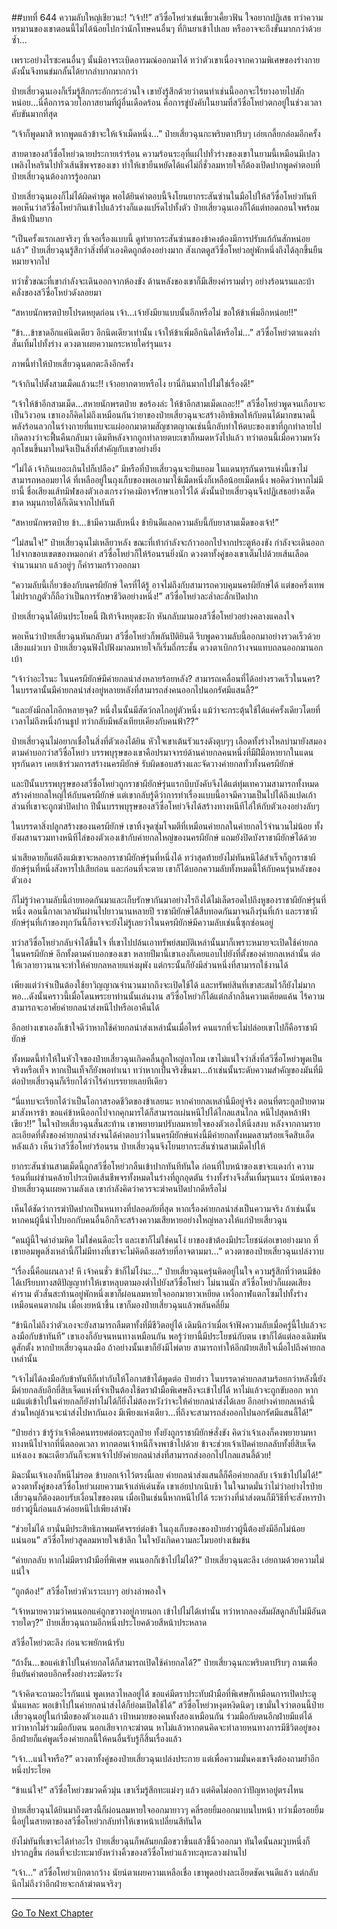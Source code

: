 ##บทที่ 644 ความลับใหญ่เชียวนะ!
“เจ้า!!” สวีซื่อโหย่วเข่นเขี้ยวเคี้ยวฟัน ใจอยากปฏิเสธ ทว่าความทรมานของเขาตอนนี้ไม่ได้น้อยไปกว่านักโทษคนอื่นๆ ที่กินยาเข้าไปเลย หรืออาจจะถึงขั้นมากกว่าด้วยซ้ำ...

เพราะอย่างไรซะคนอื่นๆ นั้นมิอาจระเบิดอารมณ์ออกมาได้ ทว่าตัวเขาเนื่องจากความพิเศษของร่างกาย ดังนั้นจึงทนข่มกลั้นได้ยากลำบากมากกว่า

ป๋ายเสี่ยวฉุนเองก็เริ่มรู้สึกกระอักกระอ่วนใจ เขายังรู้สึกด้วยว่าตนทำเช่นนี้ออกจะไร้ยางอายไปสักหน่อย...นี่คือการฉวยโอกาสยามที่ผู้อื่นเดือดร้อน คือการขู่บังคับในยามที่สวีซื่อโหย่วตกอยู่ในช่วงเวลาคับขันมากที่สุด

“เจ้าก็พูดมาสิ หากพูดแล้วข้าจะให้เจ้าเม็ดหนึ่ง...” ป๋ายเสี่ยวฉุนกะพริบตาปริบๆ เอ่ยเกลี้ยกล่อมอีกครั้ง

สายตาของสวีซื่อโหย่วฉายประกายเร่าร้อน ความร้อนระอุที่แผ่ไปทั่วร่างของเขาในยามนี้เหมือนมีเปลวเพลิงไหลรินไปทั่วเส้นชีพจรของเขา ทำให้เขายืนหยัดได้แค่ไม่กี่ชั่วลมหายใจก็ต้องเปิดปากพูดคำตอบที่ป๋ายเสี่ยวฉุนต้องการรู้ออกมา

ป๋ายเสี่ยวฉุนเองก็ไม่ได้ผิดคำพูด พอได้ยินคำตอบนี้จึงโยนยากระสันซ่านในมือไปให้สวีซื่อโหย่วทันที พอเห็นว่าสวีซื่อโหย่วกินเข้าไปแล้วร่างก็แดงแปร๊ดไปทั้งตัว ป๋ายเสี่ยวฉุนเองก็ได้แต่ทอดถอนใจพร้อมสีหน้าปั้นยาก

“เป็นครั้งแรกเลยจริงๆ ที่เจอเรื่องแบบนี้ ดูท่ายากระสันซ่านของข้าคงต้องมีการปรับแก้กันสักหน่อยแล้ว” ป๋ายเสี่ยวฉุนรู้สึกว่าสิ่งที่ตัวเองคิดถูกต้องอย่างมาก สังเกตดูสวีซื่อโหย่วอยู่พักหนึ่งถึงได้ลุกขึ้นยืนหมายจากไป

ทว่าชั่วขณะที่เขากำลังจะเดินออกจากห้องขัง ด้านหลังของเขาก็มีเสียงคำรามต่ำๆ อย่างร้อนรนและบ้าคลั่งของสวีซื่อโหย่วดังลอยมา

“สหายนักพรตป๋ายโปรดหยุดก่อน เจ้า...เจ้ายังมียาแบบนั้นอีกหรือไม่ ขอให้ข้าเพิ่มอีกหน่อย!!”

“ข้า...ข้าขาดอีกแค่นิดเดียว อีกนิดเดียวเท่านั้น เจ้าให้ข้าเพิ่มอีกนิดได้หรือไม่...” สวีซื่อโหย่วตาแดงก่ำ สั่นเทิ้มไปทั้งร่าง ดวงตาเผยความกระหายใคร่รุนแรง

ภาพนี้ทำให้ป๋ายเสี่ยวฉุนตกตะลึงอีกครั้ง

“เจ้ากินไปตั้งสามเม็ดแล้วนะ!! เจ้าอยากตายหรือไง ยานี่กินมากไปไม่ใช่เรื่องดี!”

“เจ้าให้ข้าอีกสามเม็ด...สหายนักพรตป๋าย ขอร้องล่ะ ให้ข้าอีกสามเม็ดเถอะ!!” สวีซื่อโหย่วพูดจนเกือบจะเป็นวิงวอน เขาเองก็คิดไม่ถึงเหมือนกันว่ายาของป๋ายเสี่ยวฉุนจะสร้างอิทธิพลให้กับตนได้มากขนาดนี้ พลังร้อนลวกในร่างกายที่แทบจะแผ่ออกมาตามสัญชาตญาณเช่นนี้กลับทำให้ตบะของเขาที่ถูกทำลายไปเกิดลางว่าจะฟื้นคืนกลับมา เดิมทีหลังจากถูกทำลายตบะเขาก็หมดหวังไปแล้ว ทว่าตอนนี้เมื่อความหวังลุกโชนขึ้นมาใหม่จึงเป็นสิ่งที่สำคัญกับเขาอย่างยิ่ง

“ไม่ได้ เจ้ากินเยอะเกินไปก็เปลือง” มีหรือที่ป๋ายเสี่ยวฉุนจะยินยอม ในแดนทุรกันดารแห่งนี้เขาไม่สามารถหลอมยาได้ ที่เหลืออยู่ในถุงเก็บของพอเอามาใช้เม็ดหนึ่งก็เหลือน้อยเม็ดหนึ่ง พอคิดว่าหากไม่มียานี้ ชื่อเสียงแส้ทมิฬของตัวเองเกรงว่าคงมิอาจรักษาเอาไว้ได้ ดังนั้นป๋ายเสี่ยวฉุนจึงปฏิเสธอย่างเด็ดขาด หมุนกายได้ก็เดินจากไปทันที

“สหายนักพรตป๋าย ข้า...ข้ามีความลับหนึ่ง ข้ายินดีแลกความลับนี้กับยาสามเม็ดของเจ้า!”

“ไม่สนใจ!” ป๋ายเสี่ยวฉุนไม่เหลียวหลัง ขณะที่เท้ากำลังจะก้าวออกไปจากประตูห้องขัง กำลังจะเดินออกไปจากขอบเขตของหมอกดำ สวีซื่อโหย่วก็ให้ร้อนรนยิ่งนัก ดวงตาทั้งคู่ของเขาเต็มไปด้วยเส้นเลือดจำนวนมาก แล้วอยู่ๆ ก็คำรามกร้าวออกมา

“ความลับนี้เกี่ยวข้องกับนครผียักษ์ ใครที่ได้รู้ อาจไม่ถึงกับสามารถควบคุมนครผียักษ์ได้ แต่ขอครึ่งเทพไม่ปรากฏตัวก็ถือว่าเป็นการรักษาชีวิตอย่างหนึ่ง!” สวีซื่อโหย่วละล่ำละลั่กเปิดปาก

ป๋ายเสี่ยวฉุนได้ยินประโยคนี้ ฝีเท้าจึงหยุดชะงัก หันกลับมามองสวีซื่อโหย่วอย่างคลางแคลงใจ

พอเห็นว่าป๋ายเสี่ยวฉุนหันกลับมา สวีซื่อโหย่วก็พลันปิติยินดี รีบพูดความลับนี้ออกมาอย่างรวดเร็วด้วยเสียงแผ่วเบา ป๋ายเสี่ยวฉุนฟังไปฟังมาลมหายใจก็เริ่มถี่กระชั้น ดวงตาเบิกกว้างจนแทบถลนออกมานอกเบ้า

“เจ้าว่าอะไรนะ ในนครผียักษ์มีค่ายกลนำส่งหลายร้อยหลัง? สามารถเคลื่อนที่ได้อย่างรวดเร็วในนคร? ในบรรดานั้นมีค่ายกลนำส่งอยู่หลายหลังที่สามารถส่งคนออกไปนอกรัศมีแสนลี้?”

“และยังมีกลไกอีกหลายจุด? หนึ่งในนั้นมีสัตว์กลไกอยู่ตัวหนึ่ง แม้ว่าจะกระตุ้นใช้ได้แค่ครั้งเดียวโดยที่เวลาไม่ถึงหนึ่งก้านธูป ทว่ากลับมีพลังเทียบเคียงกับคนฟ้า??”

ป๋ายเสี่ยวฉุนไม่อยากเชื่อในสิ่งที่ตัวเองได้ยิน หัวใจเขาเต้นรัวแรงดังตุบๆๆ เลือดทั้งร่างไหลบ่ามายังสมอง ตามคำบอกว่าสวีซื่อโหย่ว บรรพบุรุษของเขาคือปรมาจารย์ด้านค่ายกลคนหนึ่งที่มีฝีมือหายากในแดนทุรกันดาร เคยเข้าร่วมการสร้างนครผียักษ์ รับผิดชอบสร้างและจัดวางค่ายกลทั่วทั้งนครผียักษ์

และปีนั้นบรรพบุรุษของสวีซื่อโหย่วถูกราชาผียักษ์รุ่นแรกบีบบังคับจึงได้แต่ทุ่มเทความสามารถทั้งหมดสร้างค่ายกลใหญ่ให้กับนครผียักษ์ แต่เขากลับรู้ดีว่าการทำเรื่องแบบนี้อาจมีความเป็นไปได้ถึงแปดเก้าส่วนที่เขาจะถูกฆ่าปิดปาก ปีนั้นบรรพบุรุษของสวีซื่อโหย่วจึงได้สร้างทางหนีทีไล่ให้กับตัวเองอย่างลับๆ

ในบรรดาสิ่งปลูกสร้างของนครผียักษ์ เขาทิ้งจุดซุ่มโจมตีที่เหมือนค่ายกลในค่ายกลไว้จำนวนไม่น้อย ทั้งยังผสานรวมทางหนีทีไล่ของตัวเองเข้ากับค่ายกลใหญ่ของนครผียักษ์ แถมยังปิดบังราชาผียักษ์ได้ด้วย

น่าเสียดายก็แต่ถึงแม้เขาจะหลอกราชาผียักษ์รุ่นที่หนึ่งได้ ทว่าสุดท้ายยังไม่ทันหนีได้สำเร็จก็ถูกราชาผียักษ์รุ่นที่หนึ่งสังหารไปเสียก่อน และก่อนที่จะตาย เขาก็ได้บอกความลับทั้งหมดนี้ให้กับคนรุ่นหลังของตัวเอง

ก็ไม่รู้ว่าความลับนี้ถ่ายทอดกันมาและเก็บรักษากันมาอย่างไรถึงได้ไม่เล็ดรอดไปถึงหูของราชาผียักษ์รุ่นที่หนึ่ง ตอนนี้กาลเวลาผันผ่านไปยาวนานหลายปี ราชาผียักษ์ได้สืบทอดกันมาจนถึงรุ่นที่เก้า และราชาผียักษ์รุ่นที่เก้าของทุกวันนี้ก็อาจจะยังไม่รู้เลยว่าในนครผียักษ์มีความลับเช่นนี้ซุกซ่อนอยู่

ทว่าสวีซื่อโหย่วกลับจำได้ขึ้นใจ ที่เขาไปปล้นเอาทรัพย์สมบัติเหล่านั้นมาก็เพราะหมายจะเปิดใช้ค่ายกลในนครผียักษ์ อีกทั้งตามคำบอกของเขา หลายปีมานี้เขาเองก็เคยแอบไปยังที่ตั้งของค่ายกลเหล่านั้น ต่อให้เวลายาวนานจะทำให้ค่ายกลหลายแห่งผุพัง แต่กระนั้นก็ยังมีส่วนหนึ่งที่สามารถใช้งานได้

เพียงแต่ว่าจำเป็นต้องใช้ยาวิญญาณจำนวนมากถึงจะเปิดใช้ได้ และทรัพย์สินที่เขาสะสมไว้ก็ยังไม่มากพอ...ดังนั้นคราวนี้เมื่อโดนพระยาท่านนั้นเล่นงาน สวีซื่อโหย่วก็ได้แต่กล้ำกลืนความเคียดแค้น ไร้ความสามารถจะอาศัยค่ายกลนำส่งหนีไปหรือเอาคืนได้

อีกอย่างเขาเองก็เข้าใจดีว่าหากใช้ค่ายกลนำส่งเหล่านั้นเมื่อไหร่ คนแรกที่จะไม่ปล่อยเขาไปก็คือราชาผียักษ์

ทั้งหมดนี้ทำให้ในหัวใจของป๋ายเสี่ยวฉุนเกิดคลื่นลูกใหญ่ถาโถม เขาไม่แน่ใจว่าสิ่งที่สวีซื่อโหย่วพูดเป็นจริงหรือเท็จ หากเป็นเท็จก็ยังพอทำเนา ทว่าหากเป็นจริงขึ้นมา...ถ้าเช่นนั้นระดับความสำคัญของมันที่มีต่อป๋ายเสี่ยวฉุนก็เรียกได้ว่าไร้คำบรรยายเลยทีเดียว

“นี่แทบจะเรียกได้ว่าเป็นโอกาสรอดชีวิตของข้าเลยนะ หากค่ายกลเหล่านี้มีอยู่จริง ตอนที่ตระกูลป๋ายตามมาสังหารข้า ขอแค่ข้าหนีออกไปจากคุกมารได้ก็สามารถเผ่นหนีไปได้ไกลแสนไกล หนีไปสุดหล้าฟ้าเขียว!!” ในใจป๋ายเสี่ยวฉุนสั่นสะท้าน เขาพยายามปรับลมหายใจของตัวเองให้นิ่งสงบ หลังจากถามรายละเอียดที่ตั้งของค่ายกลนำส่งจนได้คำตอบว่าในนครผียักษ์แห่งนี้มีค่ายกลทั้งหมดสามร้อยเจ็ดสิบเอ็ดหลังแล้ว เห็นว่าสวีซื่อโหย่วร้อนรน ป๋ายเสี่ยวฉุนจึงโยนยากระสันซ่านสามเม็ดไปให้

ยากระสันซ่านสามเม็ดนี้ถูกสวีซื่อโหย่วกลืนเข้าปากทันทีทันใด ก่อนที่ใบหน้าของเขาจะแดงก่ำ ความร้อนที่แผ่ซ่านคล้ายไประเบิดเส้นชีพจรทั้งหมดในร่างที่ถูกอุดตัน ร่างทั้งร่างจึงสั่นเทิ้มรุนแรง นัยน์ตาของป๋ายเสี่ยวฉุนเผยความลังเล เขากำลังคิดว่าควรจะฆ่าคนปิดปากดีหรือไม่

เห็นได้ชัดว่าการฆ่าปิดปากเป็นหนทางที่ปลอดภัยที่สุด หากเรื่องค่ายกลนำส่งเป็นความจริง ถ้าเช่นนั้นหากคนผู้นี้นำไปบอกกับคนอื่นอีกก็จะสร้างความเสียหายอย่างใหญ่หลวงให้แก่ป๋ายเสี่ยวฉุน

“คนผู้นี้ใจดำอำมหิต ไม่ใช่คนดีอะไร และเขาก็ไม่ใช่คนโง่ ยาของข้าต้องมีประโยชน์ต่อเขาอย่างมาก ที่เขายอมพูดสิ่งเหล่านี้ก็ไม่มีทางที่เขาจะไม่คิดถึงผลร้ายที่อาจตามมา...” ดวงตาของป๋ายเสี่ยวฉุนเปล่งวาบ

“เรื่องนี้คือแผนลวง! หึ เจ้าคนชั่ว ข้าก็ไม่โง่นะ...” ป๋ายเสี่ยวฉุนครุ่นคิดอยู่ในใจ ความรู้สึกที่ว่าตนมีข้อได้เปรียบทางสติปัญญาทำให้เขาหลุบตามองต่ำไปยังสวีซื่อโหย่ว ไม่นานนัก สวีซื่อโหย่วก็แผดเสียงคำราม ตัวสั่นสะท้านอยู่พักหนึ่งเขาก็ผ่อนลมหายใจออกมายาวเหยียด เหงื่อกาฬแตกโซมไปทั้งร่างเหมือนคนตากฝน เมื่อเงยหน้าขึ้น เขาก็มองป๋ายเสี่ยวฉุนแล้วพลันคลี่ยิ้ม

“ข้านึกไม่ถึงว่าตัวเองจะยังสามารถลืมตาทั้งที่มีชีวิตอยู่ได้ เดิมนึกว่าเมื่อเจ้าฟังความลับเมื่อครู่นี้ไปแล้วจะลงมือกับข้าทันที” เขาเองก็อับจนหนทางเหมือนกัน พอรู้ว่ายานี้มีประโยชน์กับตน เขาก็ได้แต่ลองเดิมพันดูสักตั้ง หากป๋ายเสี่ยวฉุนลงมือ ถ้าอย่างนั้นเขาก็ยังมีไพ่ตาย สามารถทำให้อีกฝ่ายเสียใจเมื่อไปถึงค่ายกลเหล่านั้น

“เจ้าไม่ได้ลงมือกับข้าทันทีก็เท่ากับให้โอกาสข้าได้พูดต่อ ป๋ายฮ่าว ในบรรดาค่ายกลสามร้อยกว่าหลังนี้ยังมีค่ายกลลับอีกยี่สิบเจ็ดแห่งที่จำเป็นต้องใช้ตราฝ่ามือพิเศษถึงจะเข้าไปได้ หาไม่แล้วจะถูกขับออก หากแม้แต่เข้าไปในค่ายกลก็ยังทำไม่ได้ก็ยิ่งไม่ต้องหวังว่าจะให้ค่ายกลนำส่งได้เลย อีกอย่างค่ายกลเหล่านี้ส่วนใหญ่ล้วนจะนำส่งไปหากันเอง มีเพียงแห่งเดียว...ที่ถึงจะสามารถส่งออกไปนอกรัศมีแสนลี้ได้!”

“ป๋ายฮ่าว ข้ารู้ว่าเจ้าคือคนทรยศต่อตระกูลป๋าย ทั้งยังถูกราชาผียักษ์สั่งขัง คิดว่าเจ้าเองก็คงพยายามหาทางหนีไปจากที่นี่ตลอดเวลา หากตอนเจ้าหนีก็จงพาข้าไปด้วย ข้าจะช่วยเจ้าเปิดค่ายกลลับทั้งยี่สิบเจ็ดแห่งเอง ขณะเดียวกันก็จะพาเจ้าไปยังค่ายกลนำส่งที่สามารถส่งออกไปไกลแสนลี้ด้วย!

มิฉะนั้นเจ้าเองก็หนีไม่รอด ข้าบอกเจ้าไว้ตรงนี้เลย ค่ายกลนำส่งแสนลี้ก็คือค่ายกลลับ เจ้าเข้าไปไม่ได้!” ดวงตาทั้งคู่ของสวีซื่อโหย่วเผยความเจ้าเล่ห์เด่นชัด เขาเอ่ยปากเนิบช้า ในใจมาดมั่นว่าไม่ว่าอย่างไรป๋ายเสี่ยวฉุนก็ต้องตอบรับเงื่อนไขของตน เมื่อเป็นเช่นนี้หากหนีไปได้ ระหว่างที่นำส่งตนก็มีวิธีที่จะสังหารป๋ายฮ่าวผู้นี้ก่อนแล้วค่อยหนีไปเพียงลำพัง

“ช่วยไม่ได้ ยานั่นมีประสิทธิภาพมหัศจรรย์ต่อข้า ในถุงเก็บของของป๋ายฮ่าวผู้นี้ต้องยังมีอีกไม่น้อยแน่นอน” สวีซื่อโหย่วสูดลมหายใจเข้าลึก ในใจบังเกิดความละโมบอย่างเข้มข้น

“ค่ายกลลับ หากไม่มีตราฝ่ามือที่พิเศษ คนนอกก็เข้าไปไม่ได้?” ป๋ายเสี่ยวฉุนตะลึง เอ่ยถามด้วยความไม่แน่ใจ

“ถูกต้อง!” สวีซื่อโหย่วหัวเราะเบาๆ อย่างลำพองใจ

“เจ้าหมายความว่าคนนอกแค่ถูกขวางอยู่ภายนอก เข้าไปไม่ได้เท่านั้น ทว่าหากลองสัมผัสดูกลับไม่มีอันตรายใดๆ?” ป๋ายเสี่ยวฉุนถามอีกหนึ่งประโยคด้วยสีหน้าประหลาด

สวีซื่อโหย่วตะลึง ก่อนจะพยักหน้ารับ

“ถ้างั้น...ขอแค่เข้าไปในค่ายกลได้ก็สามารถเปิดใช้ค่ายกลได้?” ป๋ายเสี่ยวฉุนกะพริบตาปริบๆ ถามเพื่อยืนยันคำตอบอีกครั้งอย่างระมัดระวัง

“เจ้าคิดจะถามอะไรกันแน่ พูดเหลวไหลอยู่ได้ ขอแค่มีตราประทับฝ่ามือที่พิเศษก็เหมือนการเปิดประตูนั่นแหละ พอเข้าไปในค่ายกลนำส่งได้ก็ย่อมเปิดใช้ได้” สวีซื่อโหย่วหงุดหงิดนิดๆ เขามั่นใจว่าตอนนี้ป๋ายเสี่ยวฉุนอยู่ในกำมือของตัวเองแล้ว เป้าหมายของคนทั้งสองเหมือนกัน ร่วมมือกับตนอีกฝ่ายมีแต่ได้ ทว่าหากไม่ร่วมมือกับตน นอกเสียจากจะฆ่าตน หาไม่แล้วหากตนคิดจะทำลายหนทางการมีชีวิตอยู่ของอีกฝ่ายก็แค่พูดเรื่องค่ายกลนี้ให้คนอื่นรับรู้ก็สิ้นเรื่องแล้ว

“เจ้า...แน่ใจหรือ?” ดวงตาทั้งคู่ของป๋ายเสี่ยวฉุนเปล่งประกาย แต่เพื่อความมั่นคงเขาจึงต้องถามย้ำอีกหนึ่งประโยค

“ข้าแน่ใจ!” สวีซื่อโหย่วขมวดคิ้วมุ่น เขาเริ่มรู้สึกทะแม่งๆ แล้ว แต่คิดไม่ออกว่าปัญหาอยู่ตรงไหน

ป๋ายเสี่ยวฉุนได้ยินมาถึงตรงนี้ก็ผ่อนลมหายใจออกมายาวๆ คลี่รอยยิ้มออกมาบนใบหน้า ทว่าเมื่อรอยยิ้มนี้อยู่ในสายตาของสวีซื่อโหย่วกลับทำให้เขาหน้าเปลี่ยนสีทันใด

ยังไม่ทันที่เขาจะได้ทำอะไร ป๋ายเสี่ยวฉุนก็พลันยกมือขวาขึ้นแล้วชี้นิ้วออกมา ทันใดนั้นลมวูบหนึ่งก็ปรากฏขึ้น ก่อนที่จะปะทะมายังหว่างคิ้วของสวีซื่อโหย่วแล้วทะลุทะลวงผ่านไป

“เจ้า...” สวีซื่อโหย่วเบิกตากว้าง นัยน์ตาเผยความเหลือเชื่อ เขาพูดอย่างละเอียดชัดเจนดีแล้ว แต่กลับนึกไม่ถึงว่าอีกฝ่ายจะกล้าฆ่าตนจริงๆ

------


[Go To Next Chapter]( ./82.md)